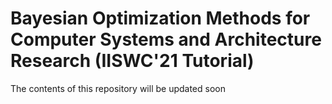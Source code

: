 # Bayesian Optimization Methods for Computer Systems and Architecture Research (IISWC'21 Tutorial)

The contents of this repository will be updated soon
